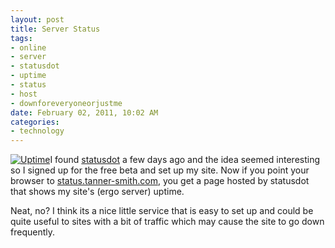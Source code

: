 ```yaml
--- 
layout: post
title: Server Status
tags: 
- online
- server
- statusdot
- uptime
- status
- host
- downforeveryoneorjustme
date: February 02, 2011, 10:02 AM
categories: 
- technology
---
```

[![](http://www.tanner-smith.com/wp-content/uploads/2011/02/uptime.png "Uptime")](http://www.tanner-smith.com/wp-content/uploads/2011/02/uptime.png)I found [statusdot](https://statusdot.com/) a few days ago and the idea seemed interesting so I signed up for the free beta and set up my site. Now if you point your browser to [status.tanner-smith.com](http://status.tanner-smith.com/), you get a page hosted by statusdot that shows my site's (ergo server) uptime.

Neat, no? I think its a nice little service that is easy to set up and could be quite useful to sites with a bit of traffic which may cause the site to go down frequently.